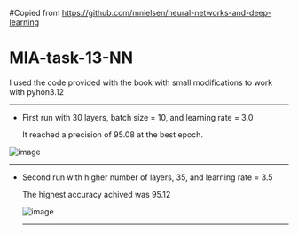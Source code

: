 #Copied from https://github.com/mnielsen/neural-networks-and-deep-learning

# MIA-task-13-NN
I used the code provided with the book with small modifications to work with pyhon3.12

---
- First run with 30 layers, batch size = 10, and learning rate = 3.0

  It reached a precision of 95.08 at the best epoch.
  
![image](https://github.com/user-attachments/assets/7b28ef68-6a57-40e4-9afd-a226b88258fe)

---

- Second run with higher number of layers, 35, and learning rate = 3.5
  
  The highest accuracy achived was 95.12
  
  ![image](https://github.com/user-attachments/assets/658e4411-adaa-4ae4-951e-c8ce00e0df8e)

  ---

